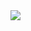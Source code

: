 <img src="https://github.com/Mridu-devs/EmployeeList/assets/123240947/070ce771-856d-4cf6-9b40-86a44eb25bf2" />
